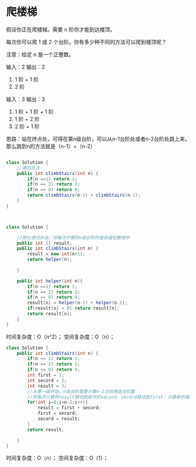 # 爬楼梯

假设你正在爬楼梯。需要 n 阶你才能到达楼顶。

每次你可以爬 1 或 2 个台阶。你有多少种不同的方法可以爬到楼顶呢？

注意：给定 n 是一个正整数。

输入：2
输出：2
1.  1 阶 + 1 阶
2.  2 阶

输入：3
输出：3
1.  1 阶 + 1 阶 + 1 阶
2.  1 阶 + 2 阶
3.  2 阶 + 1 阶


思路：站在终点处，可得在第n级台阶，可以从n-1台阶处或者n-2台阶处跳上来，那么跳到n的方法就是（n-1）+（n-2）


```java

class Solution {
    //递归方法
    public int climbStairs(int n) {
        if(n ==1) return 1;
        if(n == 2) return 2;
        if(n == 0) return 0;
        return climbStairs(n-1) + climbStairs(n-2);
    }
}



class Solution {

    //简化递归办法，将每次计算的n级台阶的值存储在数组中
    public int [] result;
    public int climbStairs(int n) {
        result = new int[n+1];
        return helper(n);
        
    }

    public int helper(int n){
        if(n ==1) return 1;
        if(n == 2) return 2;
        if(n == 0) return 0;
        result[n] = helper(n-1) + helper(n-2);
        if(result[n] > 0) return result[n];
        return result[n];
    }
}
```
时间复杂度：O（n^2）；
空间复杂度：O（n）；


```java
class Solution {
    public int climbStairs(int n) {
        if(n == 1) return 1;
        if(n == 2) return 2;
        if(n <= 0) return 0;
        int first = 1;
        int secord = 2;
        int result = 3;
        //从第一级开始，n级台阶需要计算n-2次前两级台阶数
        //将每次计算的result移动到前次的secord，secord移动到first，计算新的值
        for(int i=0;i<n-2;i++){
            result = first + secord;
            first = secord;
            secord = result;
        }
        return result;
        
    }  
}
```
时间复杂度：O（n）；
空间复杂度：O（1）；
